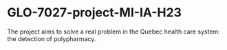 # GLO-7027-project-MI-IA-H23
The project aims to solve a real problem in the Quebec health care system: the detection of polypharmacy.
